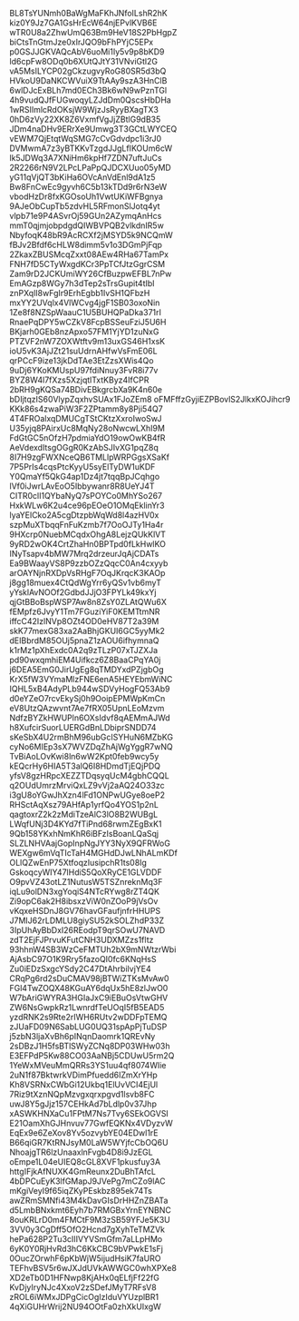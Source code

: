 BL8TsYUNmh0BaWgMaFKhJNfoILshR2hK
kiz0Y9Jz7GA1GsHrEcW64njEPvlKVB6E
wTR0U8a2ZhwUmQ63Bm9HeV18S2PbHgpZ
biCtsTnGtmJze0xIrJQO9bFhPYjC5EPx
p0GSJJGKVAQcAbV6uoMi1Iy5v9p8bKD9
ld6cpFw8ODq0b6XUtQJtY31VNviGtl2G
vA5MsILYCP02gCkzugvyRoG80SR5d3bQ
HVkoU9DaNKCWVuiX9TtAAy9szA3HnClB
6wlDJcExBLh7md0ECh3Bk6wN9wPznTGl
4h9vudQJfFUGwoqyLZJdDm0QscsHbDHa
1wRSIImlcRdOKsjW9WjzJsRyyBXagTX3
0hD6zVy22XK8Z6VxmfVgJjZBtlG9dB35
JDm4naDHv9ERrXe9Umwg3T3GCtLWYCEQ
vEWM7QjEtqtWqSMG7cCvGdvdpc1i3rJ0
DVMwmA7z3yBTKKvTzgdJJgLfIKOUm6cW
lk5JDWq3A7XNiHm6kpHf7ZDN7uftJuCs
2R2266rN9V2LPcLPaPpQJDCXUuo05yMD
yG11qVjQT3bKiHa6OVcAnVdEnl9dA1z5
Bw8FnCwEc9gyvh6C5b13kTDd9r6rN3eW
vbodHzDr8fxKGOsoUh1VwtUKiWFBgnya
9AJeObCupTb5zdvHL5RFmonSlJotq4yt
vlpb71e9P4ASvrOj59GUn2AZymqAnHcs
mmT0qjmjobpdgdQIWBVPQB2vlkdnIR5w
NbyfoqK48bR9AcRCXf2jMSYD5k9NCQmW
fBJv2Bfdf6cHLW8dimm5v1o3DGmPjFqp
2ZkaxZBUSMcqZxxt08AEw4RHa67TamPx
FNH7fD5CTyWxgdKCr3PpTCfJtzGgrCSM
Zam9rD2JCKUmiWY26CfBuzpwEFBL7nPw
EmAGzp8WGy7h3dTep2sTrsGupit4tIbI
znPXqlI8wFgIr9ErhEgbb1IvSH1QFbzH
mxYY2UVqlx4VlWCvg4jgF1SB03oxoNin
1Ze8f8NZSpWaauC1U5BUHQPaDka371rI
RnaePqDPY5wCZkV8FcpBSSeuFziJ5U6H
BKjarh0GEb8nzApxo57FM1YjYD1zuNxG
PTZVF2nW7ZOXWtftv9m13uxGS46H1xsK
ioU5vK3AjJZt21suUdrnAHfwVsFmE06L
qrPCcF9ize13jkDdTAe3EtZzsXWis4Qo
9uDj6YKoKMUspU97fdiNnuy3FvR8i77v
BYZ8W4l7fXzs5XzjqtlTxtKByz4IfCPR
2bRH9gKQSa74BDivEBkgrcbXa9K4n60e
bDIjtqzIS60VlypZqxhvSUAx1FJoZEm8
oFMFffzGyjiEZPBovlS2JlkxKOJihcr9
KKk86s4zwaPiW3F2ZPtamm8y8Pji54Q7
4T4FROalxqDMUCgTStCKtzXxroIwoSwJ
U35yjq8PAirxUc8MqNy28oNwcwLXhI9M
FdGtGC5nOfzH7pdmiaYdO19owOwKB4fR
AeVdexdItsgOGgR0KzAbSJIvXG1pqZ8q
8I7H9zgFWXNceQB6TMLlpWRPGgsXSaKf
7P5PrIs4cqsPtcKyyU5syElTyDW1uKDF
Y0QmaYf5QkG4ap1Dz4jt7tqqBpJCqhgo
lVf0iJwrLAvEoO5Ibbywanr8R8UeYJ4T
CITR0clI1QYbaNyQ7sPOYCo0MhYSo267
HxkWLw6K2u4ce96pEOeO1OMqEklinYr3
lyaYElCko2A5cgDtzpbWqWd8l4azHV0x
szpMuXTbqqFnFuKzmb7f7OoOJTy1Ha4r
9HXcrp0NuebMCqdxOhgA8LejzQUkKlVT
9yRD2wOK4CrtZhaHn0BPTpd0fLkHwlKO
INyTsapv4bMW7Mrq2drzeurJqAjCDATs
Ea9BWaayVS8P9zzbOZzQqcC0An4cxyyb
arOAYNjnRXDpVsRHgF7OqJKrqcK3KAOp
j8gg18muex4CtQdWgYrr6yQSv1vb6myT
yYsklAvNOOf2GdbdJJjO3FPYLk49kxYj
qjGtBBoBspWSP7Aw8n8ZsY0ZLAtQWu6X
fEMpfz6JvyY1Tm7FGuziYiF0KEMTtmNR
iffcC42IzlNVp8OZt4OD0eHV87T2a39M
skK77mexG83xa2AaBhjGKUI6GC5yyMk2
dEIBbrdM85OUj5pnaZ1zAOU6ifhymnaQ
k1rMz1pXhExdc0A2q9zTLzP07xTJZXJa
pd90wxqmhiEM4Uifkcz6Z8BaaCPqYA0j
j6DEA5EmG0JirUgEg8qTMDYxdPZjgbOg
KrX5fW3VYmaMlzFNE6enA5HEYEbmWiNC
IQHL5xB4AdyPLb944wSDVyHogFQ53Ab9
d0eYZeO7rcvEkySj0h9OoipEPMWpKmCn
eV8UtzQAzwvnt7Ae7fRX05UpnLEoMzvm
NdfzBYZkHWUPln6OXsIdvf8qAEMmAJWd
h8XufcirSuorLUERGdBnLDbiprSNDD74
sKeSbX4U2rmBhM96ubGcISYHuN6MZbKG
cyNo6MIEp3sX7WVZDqZhAjWgYggR7wNQ
TvBiAoLOvKwi8ln6wW2Kpt0feb9wcy5y
kEQcrHy6HIA5T3alQ6I8HDmdTjEQjPDQ
yfsV8gzHRpcXEZZTDqsyqUcM4gbhCQQL
q2OUdUmrzMrviQxLZ9vVj2aAQ24O33zc
i3gU8oYGwJhXzn4lFd1ONPwUGye8oeP2
RHSctAqXsz79AHfAp1yrfQo4YOS1p2nL
qagtoxrZ2k2zMdiTzeAlC3lO8B2WUBgL
LWqfUNj3D4KYd7fTiPnd68rwmZEgBxK1
9Qb158YKxhNmKhR6iBFzIsBoanLQaSqj
SLZLNHVAajGopInpNgJYY3NyX9QFRWoG
WEXgw6mVqTIcTaH4MGHdDJwLNhALmKDf
OLlQZwEnP75XtfoqzIusipchR1ts08Ig
GskoqcyWIY47lHdiS5QoXRyCE1GLVDDF
O9pvVZ43otLZ1NutusW5TSZnreknMq3F
iqLu9olDN3xgYoqiS4NTcRYwg8rZT4QK
Zi9opC6ak2H8ibsxzViW0nZOoP9jVsOv
vKqxeHSDnJ8GV76havGFaufjnfrHHUPS
J7MIJ62rLDMLU8giySU52kSOLZhdP33Z
3IpUhAyBbDxI26REodpT9qrSOwU7NAVD
zdT2EjFJPrvuKFutCNH3UDXMZzs1fltz
93hhnW4SB3WzCeFMTUh2bX9mNWtzrWbi
AjAsbC97O1K9Rry5fazoQI0fc6KNqHsS
Zu0iEDzSxgcYSdy2C47DtAhrbilvjYE4
CRqPg6rd2sDuCMAV98jBTWiZTKsMvAw0
FGl4TwZOQX48KGuAY6dqUx5hE8zlJwO0
W7bAriGWYRA3HGIaJxC9iEBuOsVtwGHV
ZW6NsGwpkRz1LwnrdfTeUOqI5fB5EAD5
yzdRNK2s9Rte2rIWH6RUtv2wDDFpTEMQ
zJUaFD09N6SabLUG0UQ31spApPjTuDSP
j5zbN3ljaXvBh6pINqnDaomrk1QREvNy
2sDBzJ1H5fsBTlSWyZCNq8DP03WHw03h
E3EFPdP5Kw88CO03AaNBj5CDUwU5rm2Q
1YeWxMVeuMmQRRs3YS1uu4qf8074WIie
2uN1f87BktwrkVDimPfuedd6IZmXrYHp
Kh8VSRNxCWbGi12Ukbq1ElUvVCI4EjUl
7Riz9tXznNQpMzvgxqrxpgvd1lsvb8FC
uwJ8Y5gJjz157CEHkAd7bLdlp0v37Jhp
xASWKHNXaCu1FPtM7Ns7Tvy6SEkOGVSI
E21OamXhGJHnvuv77GwfEQKNx4VDyzvW
EqEx9e6ZeXov8Yv5ozvybYE04EDwl1rE
B66qiGR7KtRNJsyM0LaW5WYjfcCbOQ6U
NhoajgTR6lzUnaaxlnFvgb4D8i9JzEGL
oEmpe1L04eUIEQ8cGL8XVF1pkusfuy3A
httgIFjkAfNUXK4GmReunx2DuBhTAfcL
4bDPCuEyK3lfGMapJ9JVePg7mCZo9lAC
mKgiVeyI9f65iqZKyPEskbz895ek74Ts
awZRmSMNfi43M4kDavGIsDrHHZnZBATa
d5LmbBNxkmt6Eyh7b7RMGBxYrnEYNBNC
8ouKRLrD0m4FMCtF9M3zSB59YFJe5K3U
3VV0y3CgDff5OfO2Hcnd7gXyhTeTMZVk
hePa628P2Tu3cIIIVYVSmGfm7aLLpHMo
6yK0Y0RjHvRd3hC6KkCBC9bVPwkE1sFj
0OucZOrwhF6pKbWjW5ijudHsiK7faURO
TEFhvBSV5r6wJXJdUVkAWWGC0whXPXe8
XD2eTb0D1HFNwp8KjAHx0qELfjFf22fG
KvDjyIryNJc4XxoV2zSDefJMyT7RFsV8
zROL6iWMxJDPgCicOgIzIduVYUzplBR1
4qXiGUHrWrij2NU94OOtFa0zhXkUIxgW
